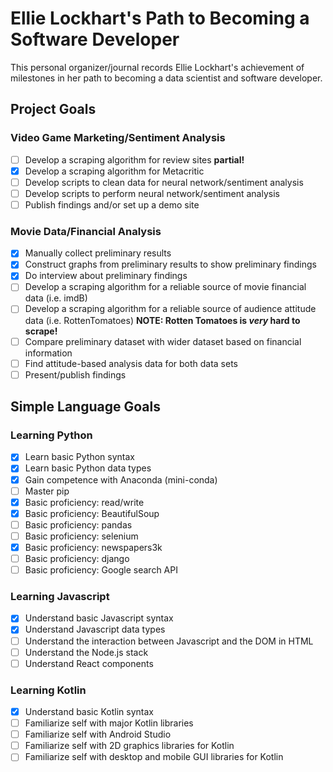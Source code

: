 # Ellie Lockhart's Path to Becoming a Software Developer

This personal organizer/journal records Ellie Lockhart's achievement of milestones in her path to becoming a data scientist and software developer.

## Project Goals
### Video Game Marketing/Sentiment Analysis
-[ ] Develop a scraping algorithm for review sites **partial!**
-[X] Develop a scraping algorithm for Metacritic
-[ ] Develop scripts to clean data for neural network/sentiment analysis
-[ ] Develop scripts to perform neural network/sentiment analysis
-[ ] Publish findings and/or set up a demo site
### Movie Data/Financial Analysis
-[X] Manually collect preliminary results
-[X] Construct graphs from preliminary results to show preliminary findings
-[X] Do interview about preliminary findings
-[ ] Develop a scraping algorithm for a reliable source of movie financial data (i.e. imdB)
-[ ] Develop a scraping algorithm for a reliable source of audience attitude data (i.e. RottenTomatoes) **NOTE: Rotten Tomatoes is *very* hard to scrape!**
-[ ] Compare preliminary dataset with wider dataset based on financial information
-[ ] Find attitude-based analysis data for both data sets
-[ ] Present/publish findings
## Simple Language Goals
### Learning Python
-[x] Learn basic Python syntax
-[x] Learn basic Python data types
-[x] Gain competence with Anaconda (mini-conda)
-[ ] Master pip
-[X] Basic proficiency: read/write
-[X] Basic proficiency: BeautifulSoup
-[ ] Basic proficiency: pandas
-[ ] Basic proficiency: selenium
-[X] Basic proficiency: newspapers3k
-[ ] Basic proficiency: django
-[ ] Basic proficiency: Google search API
### Learning Javascript
-[X] Understand basic Javascript syntax
-[X] Understand Javascript data types
-[ ] Understand the interaction between Javascript and the DOM in HTML
-[ ] Understand the Node.js stack
-[ ] Understand React components
### Learning Kotlin
-[X] Understand basic Kotlin syntax
-[ ] Familiarize self with major Kotlin libraries
-[ ] Familiarize self with Android Studio
-[ ] Familiarize self with 2D graphics libraries for Kotlin
-[ ] Familiarize self with desktop and mobile GUI libraries for Kotlin
